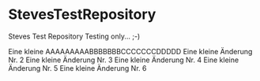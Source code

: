 # StevesTestRepository
Steves Test Repository
Testing only... ;-)


Eine kleine AAAAAAAAABBBBBBBCCCCCCCDDDDD
Eine kleine Änderung Nr. 2
Eine kleine Änderung Nr. 3
Eine kleine Änderung Nr. 4 
Eine kleine Änderung Nr. 5
Eine kleine Änderung Nr. 6

